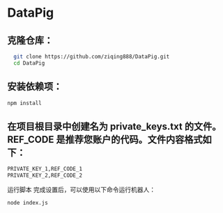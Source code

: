 # DataPig

## 克隆仓库：
 ```bash
   git clone https://github.com/ziqing888/DataPig.git
   cd DataPig
   ```
## 安装依赖项：
  ```bash
  npm install
  ```
## 在项目根目录中创建名为 private_keys.txt 的文件。REF_CODE 是推荐您账户的代码。文件内容格式如下：
```bash
PRIVATE_KEY_1,REF_CODE_1
PRIVATE_KEY_2,REF_CODE_2
```
运行脚本
完成设置后，可以使用以下命令运行机器人：
```bash
node index.js
```
